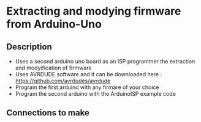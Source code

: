 # Extracting and modying firmware from Arduino-Uno
## Description
- Uses a second arduino uno board as an ISP programmer the extraction and modyification of firmware
- Uses AVRDUDE software and it can be downloaded here : https://github.com/avrdudes/avrdude
- Program the first arduino with any firmare of your choice
- Program the second arduino with the ArduinoISP example code

## Connections to make

